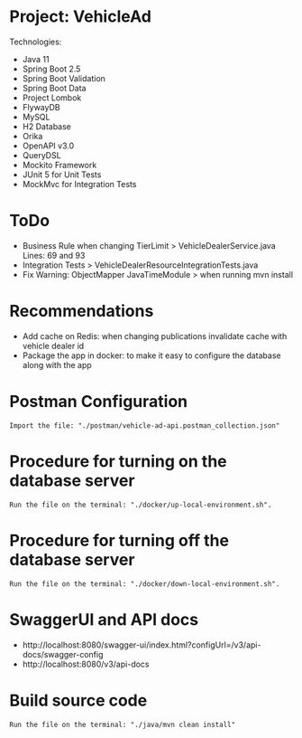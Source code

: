 # Project: VehicleAd
Technologies:
* Java 11
* Spring Boot 2.5
* Spring Boot Validation
* Spring Boot Data
* Project Lombok
* FlywayDB
* MySQL
* H2 Database
* Orika
* OpenAPI v3.0
* QueryDSL
* Mockito Framework
* JUnit 5 for Unit Tests
* MockMvc for Integration Tests

# ToDo
* Business Rule when changing TierLimit > VehicleDealerService.java Lines: 69 and 93
* Integration Tests > VehicleDealerResourceIntegrationTests.java
* Fix Warning: ObjectMapper JavaTimeModule > when running mvn install

# Recommendations
* Add cache on Redis: when changing publications invalidate cache with vehicle dealer id
* Package the app in docker: to make it easy to configure the database along with the app

# Postman Configuration

	Import the file: "./postman/vehicle-ad-api.postman_collection.json"

# Procedure for turning on the database server

	Run the file on the terminal: "./docker/up-local-environment.sh".
	
# Procedure for turning off the database server

	Run the file on the terminal: "./docker/down-local-environment.sh".

# SwaggerUI and API docs

* http://localhost:8080/swagger-ui/index.html?configUrl=/v3/api-docs/swagger-config
* http://localhost:8080/v3/api-docs

# Build source code

	Run the file on the terminal: "./java/mvn clean install"